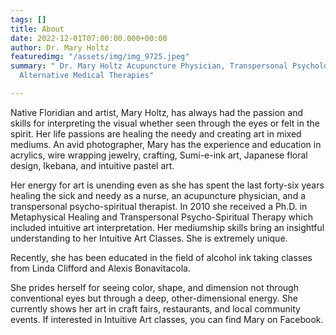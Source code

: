 ```yaml
---
tags: []
title: About
date: 2022-12-01T07:00:00.000+00:00
author: Dr. Mary Holtz
featuredimg: "/assets/img/img_9725.jpeg"
summary: " Dr. Mary Holtz Acupuncture Physician, Transpersonal Psychology &  Complementary
  Alternative Medical Therapies"

---
```

Native Floridian and artist, Mary Holtz, has always had the passion and skills for interpreting the visual whether seen through the eyes or felt in the spirit. Her life passions are healing the needy and creating art in mixed mediums. An avid photographer, Mary has the experience and education in acrylics, wire wrapping jewelry, crafting, Sumi-e-ink art, Japanese floral design, Ikebana, and intuitive pastel art.

Her energy for art is unending even as she has spent the last forty-six years healing the sick and needy as a nurse, an acupuncture physician, and a transpersonal psycho-spiritual therapist. In 2010 she received a Ph.D. in Metaphysical Healing and Transpersonal Psycho-Spiritual Therapy which included intuitive art interpretation. Her mediumship skills bring an insightful understanding to her Intuitive Art Classes. She is extremely unique.

Recently, she has been educated in the field of alcohol ink taking classes from Linda Clifford and Alexis Bonavitacola.

She prides herself for seeing color, shape, and dimension not through conventional eyes but through a deep, other-dimensional energy. She currently shows her art in craft fairs, restaurants, and local community events. If interested in Intuitive Art classes, you can find Mary on Facebook.